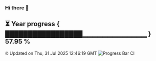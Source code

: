 ### Hi there 👋
⏳ Year progress { █████████████████▁▁▁▁▁▁▁▁▁▁▁▁▁ } 57.95 %
---
⏰ Updated on Thu, 31 Jul 2025 12:46:19 GMT
![Progress Bar CI](https://github.com/liununu/liununu/workflows/Progress%20Bar%20CI/badge.svg)
